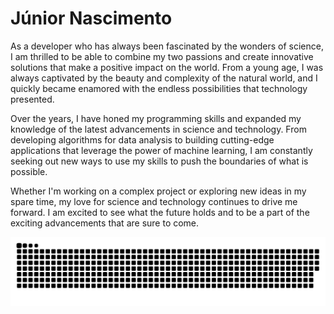 # Júnior Nascimento

As a developer who has always been fascinated by the wonders of science, I am thrilled to be able to combine my two passions and create innovative solutions that make a positive impact on the world. From a young age, I was always captivated by the beauty and complexity of the natural world, and I quickly became enamored with the endless possibilities that technology presented.

Over the years, I have honed my programming skills and expanded my knowledge of the latest advancements in science and technology. From developing algorithms for data analysis to building cutting-edge applications that leverage the power of machine learning, I am constantly seeking out new ways to use my skills to push the boundaries of what is possible.

Whether I'm working on a complex project or exploring new ideas in my spare time, my love for science and technology continues to drive me forward. I am excited to see what the future holds and to be a part of the exciting advancements that are sure to come.
 
![Snake animation](https://github.com/krymancer/krymancer/blob/output/github-contribution-grid-snake.svg)
